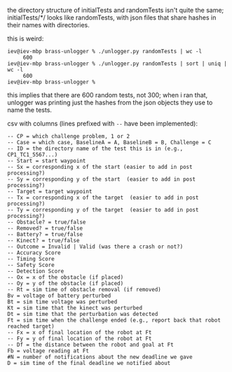 the directory structure of initialTests and randomTests isn't quite the
same; initialTests/*/ looks like randomTests, with json files that share
hashes in their names with directories.

this is weird:
```
iev@iev-mbp brass-unlogger % ./unlogger.py randomTests | wc -l
     600
iev@iev-mbp brass-unlogger % ./unlogger.py randomTests | sort | uniq | wc -l
     600
iev@iev-mbp brass-unlogger %
```
this implies that there are 600 random tests, not 300; when i ran that,
unlogger was printing just the hashes from the json objects they use to
name the tests.






csv with columns (lines prefixed with `--` have been implemented):
```
-- CP = which challenge problem, 1 or 2
-- Case = which case, BaselineA = A, BaselineB = B, Challenge = C
-- ID = the directory name of the test this is in (e.g., CP1_TC1_5567...)
-- Start = start waypoint
-- Sx = corresponding x of the start (easier to add in post processing?)
-- Sy = corresponding y of the start  (easier to add in post processing?)
-- Target = target waypoint
-- Tx = corresponding x of the target  (easier to add in post processing?)
-- Ty = corresponding y of the target  (easier to add in post processing?)
-- Obstacle? = true/false
-- Removed? = true/false
-- Battery? = true/false
-- Kinect? = true/false
-- Outcome = Invalid | Valid (was there a crash or not?)
-- Accuracy Score
-- Timing Score
-- Safety Score
-- Detection Score
-- Ox = x of the obstacle (if placed)
-- Oy = y of the obstacle (if placed)
-- Rt = sim time of obstacle removal (if removed)
Bv = voltage of battery perturbed
Bt = sim time voltage was perturbed
Kt = sim time that the kinect was perturbed
Dt = sim time that the perturbation was detected
Ft = sim time when the challenge ended (e.g., report back that robot reached target)
-- Fx = x of final location of the robot at Ft
-- Fy = y of final location of the robot at Ft
-- Df = the distance between the robot and goal at Ft
Fb = voltage reading at Ft
#N = number of notifications about the new deadline we gave
D = sim time of the final deadline we notified about
```
